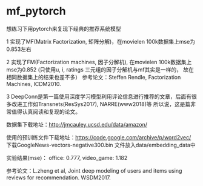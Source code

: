# mf_pytorch
想练习下用pytorch来复现下经典的推荐系统模型

1 实现了MF(Matrix Factorization, 矩阵分解)，在movielen 100k数据集上mse为0.853左右

2 实现了FM(Factorization machines, 因子分解机), 在movielen 100k数据集上mse为0.852
(只使用u, i, ratings 三元组的因子分解机与mf其实是一样的， 故在相同数据集上的结果也差不多）
参考论文：Steffen Rendle, Factorization Machines, ICDM2010.

3 DeepConn是第一篇使用深度学习模型利用评论信息进行推荐的文章，后面有很多改进工作如Transnets(ResSys2017), NARRE(www2018)等
所以说，这是篇非常值得认真阅读和复现的论文。

数据集下载地址：http://jmcauley.ucsd.edu/data/amazon/ 

使用的预训练文件下载地址：https://code.google.com/archive/p/word2vec/  下载GoogleNews-vectors-negative300.bin 文件放入data/embedding_data中

实验结果(mse)： office: 0.777, video_game: 1.182

参考论文：L.zheng et al, Joint deep modeling of users and items using reviews for recommendation. WSDM2017.

